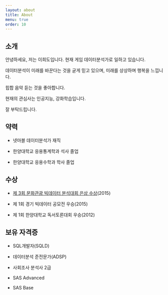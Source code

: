 ```yaml
---
layout: about
title: About
menu: true
order: 10
---
```


## 소개

안녕하세요, 저는 이희도입니다. 현재 게임 데이터분석가로 일하고 있습니다.

데이터분석이 미래를 바꾼다는 것을 굳게 믿고 있으며, 미래를 상상하며 행복을 느낍니다.

힙합 음악 듣는 것을 좋아합니다.

현재의 관심사는 인공지능, 강화학습입니다.

잘 부탁드립니다.


## 약력

- 넷마블 데이터분석가 재직

- 한양대학교 응용통계학과 석사 졸업

- 한양대학교 응용수학과 학사 졸업


## 수상

- [제 3회 문화관광 빅데이터 분석대회 은상 수상](http://www.tourbigdata.kr/award.asp)(2015)

- 제 1회 경기 빅데이터 공모전 우승(2015)

- 제 1회 한양대학교 독서토론대회 우승(2012)


## 보유 자격증

- SQL개발자(SQLD)

- 데이터분석 준전문가(ADSP)

- 사회조사 분석사 2급

- SAS Advanced

- SAS Base


